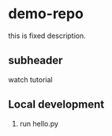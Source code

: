 # demo-repo

this is fixed description.

## subheader

watch tutorial

## Local development

1. run hello.py
